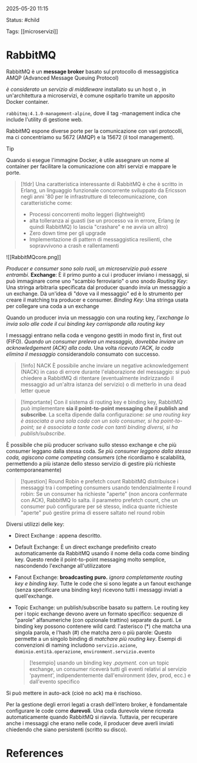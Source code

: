 2025-05-20 11:15

Status: #child

Tags: [[microservizi]]
# RabbitMQ

RabbitMQ è un **message broker** basato sul protocollo di messaggistica AMQP (Advanced Message Queuing Protocol)

*è considerato un servizio di middleware* installato su un host o
, in un'architettura a microservizi, è comune ospitarlo tramite un apposito Docker container.

`rabbitmq:4.1.0-management-alpine`, dove il tag -management indica che include l'utility di gestione web.

RabbitMQ espone diverse porte per la comunicazione con vari protocolli, ma ci concentriamo su 5672 (AMQP) e la 15672 (il tool management).

> [!tip]
> Quando si esegue l'immagine Docker, è utile assegnare un nome al container per facilitare la comunicazione con altri servizi e mappare le porte.

> [!tldr]
> Una caratteristica interessante di RabbitMQ è che è scritto in Erlang, un linguaggio funzionale concorrente sviluppato da Ericsson negli anni '80 per le infrastrutture di telecomunicazione, con caratteristiche come:
> - Processi concorrenti molto leggeri (lightweight)
> - alta tolleranza ai guasti (se un processo va in errore, Erlang (e quindi RabbitMQ) lo lascia "crashare" e ne avvia un altro)
> - Zero down time per gli upgrade
> - Implementazione di pattern di messaggistica resilienti, che sopravvivono a crash e rallentamenti

![[RabbitMQcore.png]]

*Producer e consumer sono solo ruoli, un microservizio può essere entrambi*.
**Exchange**: È il primo punto a cui i producer inviano i messaggi, si può immaginare come uno "scambio ferroviario" o uno snodo
*Routing Key*: Una stringa arbitraria specificata dal producer quando invia un messaggio a un exchange. Dà un'idea di "dove va il messaggio" ed è lo strumento per creare il matching tra producer e consumer.
*Binding Key*: Una stringa usata per collegare una coda a un exchange

Quando un producer invia un messaggio con una routing key, *l'exchange lo invia solo alle code il cui binding key corrisponde alla routing key*

I messaggi entrano nella coda e vengono gestiti in modo first in, first out (FIFO). *Quando un consumer preleva un messaggio, dovrebbe inviare un acknowledgement (ACK) alla coda*. Una volta *ricevuto l'ACK, la coda elimina il messaggio* considerandolo consumato con successo.

> [!info] NACK
> È possibile anche inviare un negative acknowledgement (NACK) in caso di errore durante l'elaborazione del messaggio: si può chiedere a RabbitMQ di ritentare (eventualmente indirizzando il messaggio ad un'altra istanza del servizio) o di metterlo in una dead letter queue

> [!importante]
> Con il sistema di routing key e binding key, RabbitMQ può implementare **sia il point-to-point messaging che il publish and subscribe**. La scelta dipende dalla configurazione: *se una routing key è associata a una sola coda con un solo consumer, si ha point-to-point; se è associata a tante code con tanti binding diversi, si ha publish/subscribe*.

È possibile che più producer scrivano sullo stesso exchange e che più consumer leggano dalla stessa coda. *Se più consumer leggono dalla stessa coda, agiscono come competing consumers* (che ricordiamo è scalabilità, permettendo a più istanze dello stesso servizio di gestire più richieste contemporaneamente)

> [!question] Round Robin e prefetch count
> RabbitMQ distribuisce i messaggi tra i competing consumers usando tendenzialmente il round robin: Se un consumer ha richieste "aperte" (non ancora confermate con ACK), RabbitMQ lo salta. il parametro prefetch count, che un consumer può configurare per sé stesso, indica quante richieste "aperte" può gestire prima di essere saltato nel round robin

Diversi utilizzi delle key:
- Direct Exchange : appena descritto.
- Default Exchange: È un direct exchange predefinito creato automaticamente da RabbitMQ usando il nome della coda come binding key. Questo rende il point-to-point messaging molto semplice, nascondendo l'exchange all'utilizzatore
- Fanout Exchange: **broadcasting puro.** *ignora completamente routing key e binding key*. Tutte le code che si sono legate a un fanout exchange (senza specificare una binding key) ricevono tutti i messaggi inviati a quell'exchange.
- Topic Exchange: un publish/subscribe basato su pattern. Le routing key per i topic exchange devono avere un formato specifico: sequenze di "parole" alfanumeriche (con opzionale trattino) separate da punti. Le binding key possono contenere wild card: l'asterisco (\*) che matcha una singola parola, e l'hash (#) che matcha zero o più parole: Questo permette a un singolo binding di *matchare più routing key*.
  Esempi di convenzioni di naming includono `servizio.azione`, `dominio.entità.operazione`, `environment.servizio.evento`

  > [!esempio]
  > usando un binding key *.payment.* con un topic exchange, un consumer riceverà tutti gli eventi relativi al servizio 'payment', indipendentemente dall'environment (dev, prod, ecc.) e dall'evento specifico

Si può mettere in auto-ack (cioè no ack) ma è rischioso.

Per la gestione degli errori legati a crash dell'intero broker, è fondamentale configurare le code come **durevoli**. Una coda durevole viene ricreata automaticamente quando RabbitMQ si riavvia. Tuttavia, per recuperare anche i messaggi che erano nelle code, il producer deve averli inviati chiedendo che siano persistenti (scritto su disco).

# References
